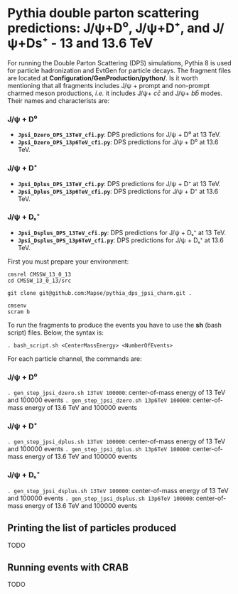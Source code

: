 # Pythia double parton scattering predictions: J/ψ+D⁰, J/ψ+D⁺, and J/ψ+Ds⁺ - 13 and 13.6 TeV

For running the Double Parton Scattering (DPS) simulations, Pythia 8 is used for particle hadronization and EvtGen for particle decays. The fragment files are located at **Configuration/GenProduction/python/**. Is it worth mentioning that all fragments includes J/ψ + prompt and non-prompt charmed meson productions, _i.e._ it includes J/ψ+ $c\bar{c}$ and J/ψ+ $b\bar{b}$ modes.
Their names and characterists are:

### J/ψ + D⁰
- **`Jpsi_Dzero_DPS_13TeV_cfi.py`**: DPS predictions for J/ψ + D⁰ at 13 TeV. 
- **`Jpsi_Dzero_DPS_13p6TeV_cfi.py`**: DPS predictions for J/ψ + D⁰ at 13.6 TeV. 

### J/ψ + D⁺
- **`Jpsi_Dplus_DPS_13TeV_cfi.py`**: DPS predictions for J/ψ + D⁺ at 13 TeV. 
- **`Jpsi_Dplus_DPS_13p6TeV_cfi.py`**: DPS predictions for J/ψ + D⁺ at 13.6 TeV. 

### J/ψ + Dₛ⁺
- **`Jpsi_Dsplus_DPS_13TeV_cfi.py`**: DPS predictions for J/ψ + Dₛ⁺ at 13 TeV. 
- **`Jpsi_Dsplus_DPS_13p6TeV_cfi.py`**: DPS predictions for J/ψ + Dₛ⁺ at 13.6 TeV.

First you must prepare your environment:

```
cmsrel CMSSW_13_0_13
cd CMSSW_13_0_13/src

git clone git@github.com:Mapse/pythia_dps_jpsi_charm.git .

cmsenv
scram b
```

To run the fragments to produce the events you have to use the **sh** (bash script) files. Below, the
syntax is:

`. bash_script.sh <CenterMassEnergy> <NumberOfEvents>`

For each particle channel, the commands are:

### J/ψ + D⁰
`. gen_step_jpsi_dzero.sh 13TeV 100000`: center-of-mass energy of 13 TeV and 100000 events
`. gen_step_jpsi_dzero.sh 13p6TeV 100000`: center-of-mass energy of 13.6 TeV and 100000 events

### J/ψ + D⁺
`. gen_step_jpsi_dplus.sh 13TeV 100000`: center-of-mass energy of 13 TeV and 100000 events
`. gen_step_jpsi_dplus.sh 13p6TeV 100000`: center-of-mass energy of 13.6 TeV and 100000 events

### J/ψ + Dₛ⁺
`. gen_step_jpsi_dsplus.sh 13TeV 100000`: center-of-mass energy of 13 TeV and 100000 events
`. gen_step_jpsi_dsplus.sh 13p6TeV 100000`: center-of-mass energy of 13.6 TeV and 100000 events

## Printing the list of particles produced 

TODO

## Running events with CRAB

TODO

